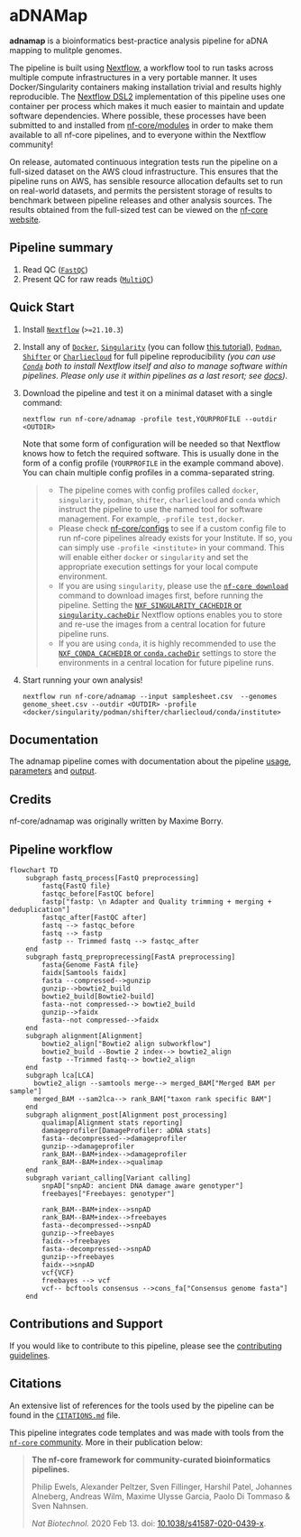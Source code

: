 # aDNAMap

**adnamap** is a bioinformatics best-practice analysis pipeline for aDNA mapping to mulitple genomes.

The pipeline is built using [Nextflow](https://www.nextflow.io), a workflow tool to run tasks across multiple compute infrastructures in a very portable manner. It uses Docker/Singularity containers making installation trivial and results highly reproducible. The [Nextflow DSL2](https://www.nextflow.io/docs/latest/dsl2.html) implementation of this pipeline uses one container per process which makes it much easier to maintain and update software dependencies. Where possible, these processes have been submitted to and installed from [nf-core/modules](https://github.com/nf-core/modules) in order to make them available to all nf-core pipelines, and to everyone within the Nextflow community!

<!-- TODO nf-core: Add full-sized test dataset and amend the paragraph below if applicable -->

On release, automated continuous integration tests run the pipeline on a full-sized dataset on the AWS cloud infrastructure. This ensures that the pipeline runs on AWS, has sensible resource allocation defaults set to run on real-world datasets, and permits the persistent storage of results to benchmark between pipeline releases and other analysis sources. The results obtained from the full-sized test can be viewed on the [nf-core website](https://nf-co.re/adnamap/results).

## Pipeline summary

<!-- TODO nf-core: Fill in short bullet-pointed list of the default steps in the pipeline -->

1. Read QC ([`FastQC`](https://www.bioinformatics.babraham.ac.uk/projects/fastqc/))
2. Present QC for raw reads ([`MultiQC`](http://multiqc.info/))

## Quick Start

1. Install [`Nextflow`](https://www.nextflow.io/docs/latest/getstarted.html#installation) (`>=21.10.3`)

2. Install any of [`Docker`](https://docs.docker.com/engine/installation/), [`Singularity`](https://www.sylabs.io/guides/3.0/user-guide/) (you can follow [this tutorial](https://singularity-tutorial.github.io/01-installation/)), [`Podman`](https://podman.io/), [`Shifter`](https://nersc.gitlab.io/development/shifter/how-to-use/) or [`Charliecloud`](https://hpc.github.io/charliecloud/) for full pipeline reproducibility _(you can use [`Conda`](https://conda.io/miniconda.html) both to install Nextflow itself and also to manage software within pipelines. Please only use it within pipelines as a last resort; see [docs](https://nf-co.re/usage/configuration#basic-configuration-profiles))_.

3. Download the pipeline and test it on a minimal dataset with a single command:

   ```console
   nextflow run nf-core/adnamap -profile test,YOURPROFILE --outdir <OUTDIR>
   ```

   Note that some form of configuration will be needed so that Nextflow knows how to fetch the required software. This is usually done in the form of a config profile (`YOURPROFILE` in the example command above). You can chain multiple config profiles in a comma-separated string.

   > - The pipeline comes with config profiles called `docker`, `singularity`, `podman`, `shifter`, `charliecloud` and `conda` which instruct the pipeline to use the named tool for software management. For example, `-profile test,docker`.
   > - Please check [nf-core/configs](https://github.com/nf-core/configs#documentation) to see if a custom config file to run nf-core pipelines already exists for your Institute. If so, you can simply use `-profile <institute>` in your command. This will enable either `docker` or `singularity` and set the appropriate execution settings for your local compute environment.
   > - If you are using `singularity`, please use the [`nf-core download`](https://nf-co.re/tools/#downloading-pipelines-for-offline-use) command to download images first, before running the pipeline. Setting the [`NXF_SINGULARITY_CACHEDIR` or `singularity.cacheDir`](https://www.nextflow.io/docs/latest/singularity.html?#singularity-docker-hub) Nextflow options enables you to store and re-use the images from a central location for future pipeline runs.
   > - If you are using `conda`, it is highly recommended to use the [`NXF_CONDA_CACHEDIR` or `conda.cacheDir`](https://www.nextflow.io/docs/latest/conda.html) settings to store the environments in a central location for future pipeline runs.

4. Start running your own analysis!


   ```console
   nextflow run nf-core/adnamap --input samplesheet.csv  --genomes genome_sheet.csv --outdir <OUTDIR> -profile <docker/singularity/podman/shifter/charliecloud/conda/institute>
   ```

## Documentation

The adnamap pipeline comes with documentation about the pipeline [usage](docs/usage), [parameters](docs/parameters) and [output](docs/output).

## Credits

nf-core/adnamap was originally written by Maxime Borry.
## Pipeline workflow

```mermaid
flowchart TD
    subgraph fastq_process[FastQ preprocessing]
        fastq{FastQ file}
        fastqc_before[FastQC before]
        fastp["fastp: \n Adapter and Quality trimming + merging + deduplication"]
        fastqc_after[FastQC after]
        fastq --> fastqc_before
        fastq --> fastp
        fastp -- Trimmed fastq --> fastqc_after
    end
    subgraph fastq_preproprecessing[FastA preprocessing]
        fasta{Genome FastA file}
        faidx[Samtools faidx]
        fasta --compressed-->gunzip
        gunzip-->bowtie2_build
        bowtie2_build[Bowtie2-build]
        fasta--not compressed--> bowtie2_build
        gunzip-->faidx
        fasta--not compressed-->faidx
    end
    subgraph alignment[Alignment]
        bowtie2_align["Bowtie2 align subworkflow"]
        bowtie2_build --Bowtie 2 index--> bowtie2_align
        fastp --Trimmed fastq--> bowtie2_align
    end
    subgraph lca[LCA]
      bowtie2_align --samtools merge--> merged_BAM["Merged BAM per sample"]
      merged_BAM --sam2lca--> rank_BAM["taxon rank specific BAM"]
    end
    subgraph alignment_post[Alignment post_processing]
        qualimap[Alignment stats reporting]
        damageprofiler[DamageProfiler: aDNA stats]
        fasta--decompressed-->damageprofiler
        gunzip-->damageprofiler
        rank_BAM--BAM+index-->damageprofiler
        rank_BAM--BAM+index-->qualimap
    end
    subgraph variant_calling[Variant calling]
        snpAD["snpAD: ancient DNA damage aware genotyper"]
        freebayes["Freebayes: genotyper"]

        rank_BAM--BAM+index-->snpAD
        rank_BAM--BAM+index-->freebayes
        fasta--decompressed-->snpAD
        gunzip-->freebayes
        faidx-->freebayes
        fasta--decompressed-->snpAD
        gunzip-->freebayes
        faidx-->snpAD
        vcf{VCF}
        freebayes --> vcf
        vcf-- bcftools consensus -->cons_fa["Consensus genome fasta"]
    end
```

## Contributions and Support

If you would like to contribute to this pipeline, please see the [contributing guidelines](.github/CONTRIBUTING.md).

## Citations

<!-- TODO nf-core: Add citation for pipeline after first release. Uncomment lines below and update Zenodo doi and badge at the top of this file. -->
<!-- If you use  nf-core/adnamap for your analysis, please cite it using the following doi: [10.5281/zenodo.XXXXXX](https://doi.org/10.5281/zenodo.XXXXXX) -->

<!-- TODO nf-core: Add bibliography of tools and data used in your pipeline -->

An extensive list of references for the tools used by the pipeline can be found in the [`CITATIONS.md`](CITATIONS.md) file.

This pipeline integrates code templates and was made with tools from the [`nf-core` community](https://nf-co.re/). More in their publication below:

> **The nf-core framework for community-curated bioinformatics pipelines.**
>
> Philip Ewels, Alexander Peltzer, Sven Fillinger, Harshil Patel, Johannes Alneberg, Andreas Wilm, Maxime Ulysse Garcia, Paolo Di Tommaso & Sven Nahnsen.
>
> _Nat Biotechnol._ 2020 Feb 13. doi: [10.1038/s41587-020-0439-x](https://dx.doi.org/10.1038/s41587-020-0439-x).
